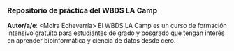 ### Repositorio de práctica del WBDS LA Camp

**Autor/a/e**: <Moira Echeverría>
El WBDS LA Camp es un curso de formación intensivo gratuito para estudiantes de grado y posgrado que tengan interés en aprender bioinformática y ciencia de datos desde cero.